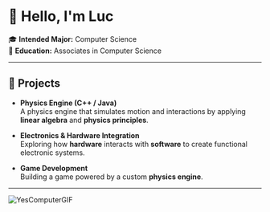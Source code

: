 # 👋 Hello, I'm Luc

🎓 **Intended Major:** Computer Science  
📜 **Education:** Associates in Computer Science  

---

## 🚀 Projects

- **Physics Engine (C++ / Java)**  
   A physics engine that simulates motion and interactions by applying **linear algebra** and **physics principles**.  

- **Electronics & Hardware Integration**  
   Exploring how **hardware** interacts with **software** to create functional electronic systems.  

- **Game Development**  
   Building a game powered by a custom **physics engine**.  

---

![YesComputerGIF](https://github.com/user-attachments/assets/b68167f8-beed-4c08-9441-6d51806ac863)
